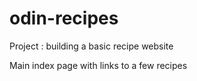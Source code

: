 # odin-recipes
Project : building a basic recipe website

Main index page with links to a few recipes